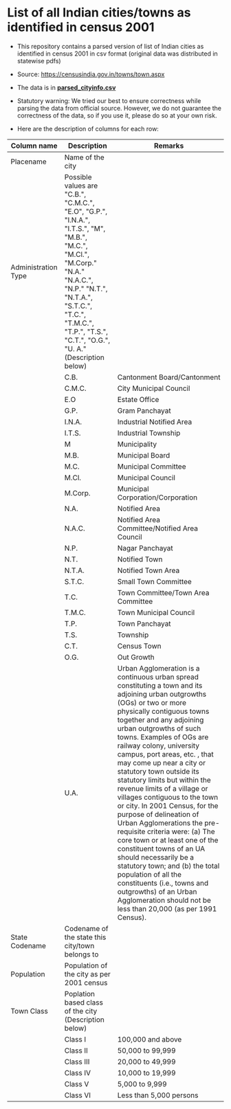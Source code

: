 # List of all Indian cities/towns as identified in census 2001

* This repository contains a parsed version of list of Indian cities as identified in census 2001 in csv format (original data was distributed in statewise pdfs)

* Source: https://censusindia.gov.in/towns/town.aspx

* The data is in [**parsed_cityinfo.csv**](https://github.com/Mainack/indian-city-list-census-2001/blob/main/parsed_cityinfo.csv)

* Statutory warning: We tried our best to ensure correctness while parsing the data from official source. However, we do not guarantee the correctness of the data, so if you use it, please do so at your own risk. 

* Here are the description of columns for each row: 

| Column name | Description | Remarks | 
| --- | --- | --- |
| Placename | Name of the city ||
| Administration Type | Possible values are "C.B.", "C.M.C.", "E.O", "G.P.",  "I.N.A.",  "I.T.S.",  "M", "M.B.", "M.C.", "M.Cl.", "M.Corp." "N.A." "N.A.C.", "N.P." "N.T.", "N.T.A.", "S.T.C.", "T.C.", "T.M.C.", "T.P.", "T.S.", "C.T.", "O.G.", "U. A." (Description below)||
||C.B.|Cantonment Board/Cantonment|
||C.M.C.|City Municipal Council|
||E.O |Estate Office|
|| G.P.|Gram Panchayat|
|| I.N.A.|Industrial Notified Area|
||I.T.S.|Industrial Township|
|| M | Municipality|
|| M.B.| Municipal Board|
|| M.C.| Municipal Committee|
|| M.Cl.|Municipal Council|
|| M.Corp.|Municipal Corporation/Corporation|
||N.A.|Notified Area|
|| N.A.C.|Notified Area Committee/Notified Area Council|
|| N.P. |Nagar Panchayat|
|| N.T. | Notified Town|
|| N.T.A.|Notified Town Area|
|| S.T.C.|Small Town Committee|
|| T.C.|Town Committee/Town Area Committee|
|| T.M.C. |Town Municipal Council|
|| T.P. |Town Panchayat|
|| T.S.|Township|
|| C.T.|Census Town|
|| O.G.|Out Growth|
|| U.A.|Urban Agglomeration is a continuous urban spread constituting a town and its adjoining urban outgrowths (OGs) or two or more physically contiguous towns together and any adjoining urban outgrowths of such towns. Examples of OGs are railway colony, university campus, port areas, etc. , that may come up near a city or statutory town outside its statutory limits but within the revenue limits of a village or villages contiguous to the town or city. In 2001 Census, for the purpose of delineation of Urban Agglomerations the pre-requisite criteria were: (a) The core town or at least one of the constituent towns of an UA should necessarily be a statutory town; and (b) the total population of all the constituents (i.e., towns and outgrowths) of an Urban Agglomeration should not be less than 20,000 (as per 1991 Census).|
|State Codename| Codename of the state this city/town belongs to||
|Population| Population of the city as per 2001 census ||
| Town Class | Poplation based class of the city (Description below)||
||Class I| 100,000 and above|
|| Class II| 50,000 to 99,999|
|| Class III| 20,000 to 49,999|
||Class IV| 10,000 to 19,999| 
||Class V| 5,000 to 9,999|
|| Class VI| Less than 5,000 persons|

